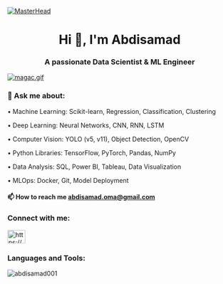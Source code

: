 [![MasterHead](https://i.ibb.co/3c9npNN/github-header-image.png)](https://ibb.co/R4qS10Y)
<h1 align="center">Hi 👋, I'm Abdisamad</h1>
<h3 align="center">A passionate Data Scientist & ML Engineer</h3>

[![magac.gif](https://i.postimg.cc/ZY1Ncv0m/magac.gif)](https://postimg.cc/yWyW6dFp)





### 💬 Ask me about:

• Machine Learning: Scikit-learn, Regression, Classification, Clustering

• Deep Learning: Neural Networks, CNN, RNN, LSTM 

• Computer Vision: YOLO (v5, v11), Object Detection, OpenCV

• Python Libraries: TensorFlow, PyTorch, Pandas, NumPy

• Data Analysis: SQL, Power BI, Tableau, Data Visualization

• MLOps: Docker, Git, Model Deployment


 #### 📫 How to reach me **abdisamad.oma@gmail.com**

<h3 align="left">Connect with me:</h3>
<p align="left">
<a href="https://linkedin.com/in/https://www.linkedin.com/in/abdisamad-oma/" target="blank"><img align="center" src="https://raw.githubusercontent.com/rahuldkjain/github-profile-readme-generator/master/src/images/icons/Social/linked-in-alt.svg" alt="https://www.linkedin.com/in/abdisamad-oma/" height="30" width="40" /></a>
</p>

<h3 align="left">Languages and Tools:</h3>
<p align="left">
  <!-- Your existing code for languages and tools here -->
</p>

<p><img align="center" src="https://github-readme-stats.vercel.app/api/top-langs?username=abdisamad001&show_icons=true&locale=en&layout=compact" alt="abdisamad001" /></p>
